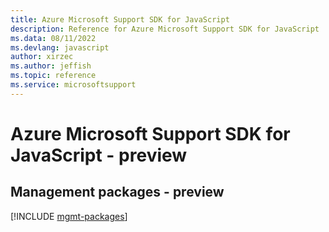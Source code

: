 ```yaml
---
title: Azure Microsoft Support SDK for JavaScript
description: Reference for Azure Microsoft Support SDK for JavaScript
ms.data: 08/11/2022
ms.devlang: javascript
author: xirzec
ms.author: jeffish
ms.topic: reference
ms.service: microsoftsupport
---
```

# Azure Microsoft Support SDK for JavaScript - preview

## Management packages - preview
[!INCLUDE [mgmt-packages](microsoft-support-mgmt-index.md)]
